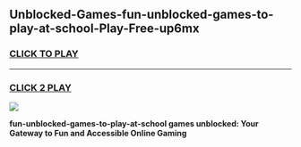
## Unblocked-Games-fun-unblocked-games-to-play-at-school-Play-Free-up6mx
<h3>
<a href="https://premium76.site?title=fun-unblocked-games-to-play-at-school&ref=10A">CLICK TO PLAY</a></h3>
<hr>

<h3>
<a href="https://premium76.site?title=fun-unblocked-games-to-play-at-school&ref=10A">CLICK 2 PLAY</a>
  
</h3>

<a href="https://premium76.site?title=fun-unblocked-games-to-play-at-school&ref=10A"><img src="https://clearcache.store/games.png"></a>


**fun-unblocked-games-to-play-at-school games unblocked: Your Gateway to Fun and Accessible Online Gaming**
